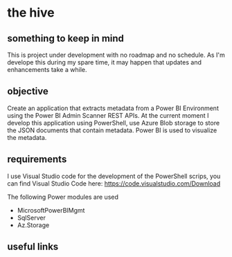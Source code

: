 # the hive
 
## something to keep in mind
This is project under development with no roadmap and no schedule. As I'm develope this during my spare time, it may happen that updates and enhancements take a while.
## objective
Create an application that extracts metadata from a Power BI Environment using the Power BI Admin Scanner REST APIs.
At the current moment I develop this application using PowerShell, use Azure Blob storage to store the JSON documents that contain metadata.
Power BI is used to visualize the metadata.

## requirements
I use Visual Studio code for the development of the PowerShell scrips, you can find Visual Studio Code here: https://code.visualstudio.com/Download

The following Power modules are used
- MicrosoftPowerBIMgmt
- SqlServer
- Az.Storage

## useful links
